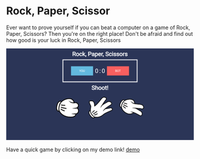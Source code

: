 # Rock, Paper, Scissor

Ever want to prove yourself if you can beat a computer on a game of Rock, Paper, Scissors? Then you're on the right place! Don't be afraid and find out how good is your luck in Rock, Paper, Scissors

![RPS website](snapshot.png)

Have a quick game by clicking on my demo link! [demo](https://competent-bhabha-c193af.netlify.app/)